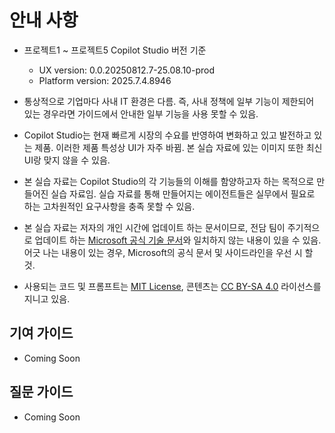 # 안내 사항

- 프로젝트1 ~ 프로젝트5 Copilot Studio 버전 기준
  - UX version: 0.0.20250812.7-25.08.10-prod
  - Platform version: 2025.7.4.8946

- 통상적으로 기업마다 사내 IT 환경은 다름. 즉, 사내 정책에 일부 기능이 제한되어 있는 경우라면 가이드에서 안내한 일부 기능을 사용 못할 수 있음.

- Copilot Studio는 현재 빠르게 시장의 수요를 반영하여 변화하고 있고 발전하고 있는 제품. 이러한 제품 특성상 UI가 자주 바뀜. 본 실습 자료에 있는 이미지 또한 최신 UI랑 맞지 않을 수 있음.

- 본 실습 자료는 Copilot Studio의 각 기능들의 이해를 함양하고자 하는 목적으로 만들어진 실습 자료임. 실습 자료를 통해 만들어지는 에이전트들은 실무에서 필요로 하는 고차원적인 요구사항을 충족 못할 수 있음.

- 본 실습 자료는 저자의 개인 시간에 업데이트 하는 문서이므로, 전담 팀이 주기적으로 업데이트 하는 [Microsoft 공식 기술 문서](https://learn.microsoft.com/en-us/microsoft-copilot-studio/)와 일치하지 않는 내용이 있을 수 있음. 어긋 나는 내용이 있는 경우, Microsoft의 공식 문서 및 사이드라인을 우선 시 할 것.

- 사용되는 코드 및 프롬프트는 [MIT License](https://github.com/Indie-Garage/copilot-studio/blob/main/LICENSE), 콘텐츠는 [CC BY-SA 4.0](https://creativecommons.org/licenses/by-sa/4.0/deed.en) 라이선스를 지니고 있음.

## 기여 가이드
- Coming Soon

## 질문 가이드
- Coming Soon